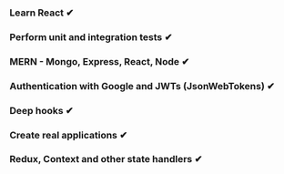 ### Learn React ✔
### Perform unit and integration tests ✔
### MERN - Mongo, Express, React, Node ✔
### Authentication with Google and JWTs (JsonWebTokens) ✔
### Deep hooks ✔
### Create real applications ✔
### Redux, Context and other state handlers ✔